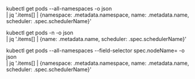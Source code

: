kubectl get pods --all-namespaces -o json \
  | jq '.items[] | {namespace: .metadata.namespace, name: .metadata.name, scheduler: .spec.schedulerName}'


kubectl get pods -n <namespace> -o json \
  | jq '.items[] | {name: .metadata.name, scheduler: .spec.schedulerName}'


kubectl get pods --all-namespaces --field-selector spec.nodeName=<node-name> -o json \
  | jq '.items[] | {namespace: .metadata.namespace, name: .metadata.name, scheduler: .spec.schedulerName}'


